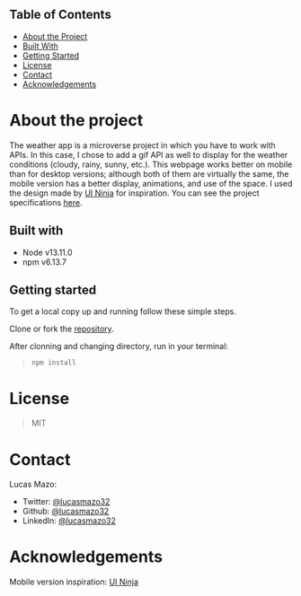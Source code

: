 ## Table of Contents

* [About the Project](#about-the-project)
* [Built With](#built-with)
* [Getting Started](#getting-started)
* [License](#license)
* [Contact](#contact)
* [Acknowledgements](#acknowledgements)

<!-- about-the-project -->
# About the project

The weather app is a microverse project in which you have to work with APIs. In this case, I chose to add a gif API as well to display for the weather conditions (cloudy, rainy, sunny, etc.). This webpage works better on mobile than for desktop versions; although both of them are virtually the same, the mobile version has a better display, animations, and use of the space. I used the design made by [UI Ninja](https://dribbble.com/shots/10731012-Weather-App-UI) for inspiration. You can see the project specifications [here](https://www.theodinproject.com/courses/javascript/lessons/weather-app).

## Built with

- Node v13.11.0
- npm v6.13.7

## Getting started

To get a local copy up and running follow these simple steps.

Clone or fork the [repository](https://github.com/lucasmazo32/restaurant-page).

After clonning and changing directory, run in your terminal:

> ``` npm install ```

# License

> MIT

# Contact

Lucas Mazo:

- Twitter: [@lucasmazo32](https://twitter.com/lucasmazo32)
- Github: [@lucasmazo32](https://github.com/lucasmazo32)
- LinkedIn: [@lucasmazo32](https://www.linkedin.com/in/lucasmazo/)

# Acknowledgements

Mobile version inspiration: [UI Ninja](https://dribbble.com/shots/10731012-Weather-App-UI)